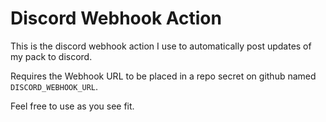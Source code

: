 # Discord Webhook Action

This is the discord webhook action I use to automatically post updates of my pack to discord.

Requires the Webhook URL to be placed in a repo secret on github named ``DISCORD_WEBHOOK_URL``.

Feel free to use as you see fit.
